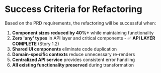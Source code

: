 # Success Criteria for Refactoring

Based on the PRD requirements, the refactoring will be successful when:

1. **Component sizes reduced by 40%+** while maintaining functionality
2. **Zero 'any' types** in API layer and critical components - ✅ **API LAYER COMPLETE** (Story 1.2)
3. **Shared UI components** eliminate code duplication
4. **Domain-specific contexts** reduce unnecessary re-renders
5. **Centralized API service** provides consistent error handling
6. **All existing functionality preserved** during transformation
